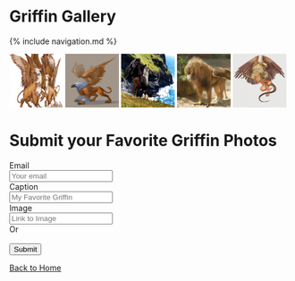 # Griffin Gallery
{% include navigation.md %}

[<img alt="A Pride of Griffins" src="Griffin image 1.jpg" height="96" width="96" />](Griffin_image_1.md)
[<img alt="A Perfect Griffin" src="Griffin image 2.jpg" height="96" width="96" />](Griffin_image_2.md)
[<img alt="A Confident Griffin" src="Griffin image 3.jpg" height="96" width="96" />](Griffin_image_3.md)
[<img alt="A Sad Griffin" src="Griffin image 4.jpg" height="96" width="96" />](Griffin_image_4.md)
[<img alt="A Giffin Serpentinis" src="Griffin image 5.jpg" height="96" width="96" />](Griffin_image_5.md)

# Submit your Favorite Griffin Photos

<form id="imagesubmit" method="POST" action="https://formspree.io/bwart@marketo.com">
  <input type="hidden" name="_subject" value="Griffin Image Submission" />
  <input type="hidden" name="_gotcha" style="display:none" />
  <input type="hidden" name="_next" value="https://bwart-mkto.github.io/scrum-team-griffin-site/gallery.md" />
  <input type="hidden" name="_cc" value="sfabini@marketo.com,kbielewicz@marketo.com,mfenwick@marketo.com,talkhateeb@marketo.com" />
Email<br/><input type="email" name="email" placeholder="Your email" /><br/>
Caption<br/><input type="text" name="caption" placeholder="My Favorite Griffin" /><br/>
Image<br/><input type="text" name="image_url" placeholder="Link to Image" /><br/>
Or<br/><input type="hidden" role="uploadcare-uploader" name="griffen_image" /><br/>
  <button type="submit">Submit</button>
</form>
<script>
    var imagesubmit =  document.getElementById('imagesubmit');
    contactform.setAttribute('action', '//formspree.io/' + 'bwart' + '@' + 'marketo' + '.' + 'com');
</script>

[Back to Home](index.md)
